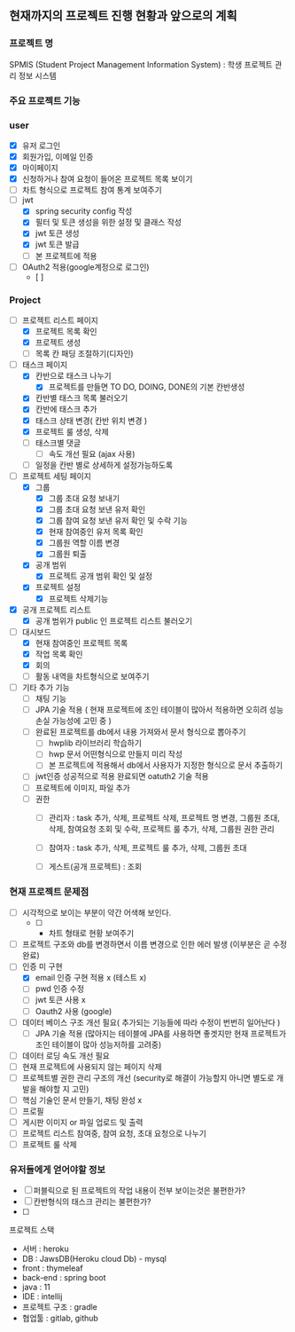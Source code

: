 ## 현재까지의 프로젝트 진행 현황과 앞으로의 계획

### 프로젝트 명
SPMIS (Student Project Management Information System)  : 학생 프로젝트 관리 정보 시스템

### 주요 프로젝트 기능

### user
- [x] 유저 로그인 
- [x] 회원가입, 이메일 인증
- [x] 마이페이지
- [x] 신청하거나 참여 요청이 들어온 프로젝트 목록 보이기
- [ ] 차트 형식으로 프로젝트 참여 통계 보여주기
- [ ] jwt
	- [x] spring security config  작성
	- [x] 필터 및 토큰 생성을 위한 설정 및 클래스 작성
	- [x] jwt 토큰 생성
	- [x] jwt 토큰 발급
	- [ ] 본 프로젝트에 적용 
- [ ] OAuth2 적용(google계정으로 로그인)
	- [ ] 

### Project
- [ ] 프로젝트 리스트 페이지
	- [x] 프로젝트 목록 확인
	- [x] 프로젝트 생성
	- [ ] 목록 칸 패딩 조절하기(디자인)
- [ ] 태스크 페이지 
	- [x] 칸반으로 태스크 나누기
		- [x] 프로젝트를 만들면 TO DO, DOING, DONE의 기본 칸반생성
	- [x] 칸반별 태스크 목록 불러오기
	- [x] 칸반에 태스크 추가
	- [x] 태스크 상태 변경( 칸반 위치 변경 )
	- [x] 프로젝트 룰 생성, 삭제
	- [ ] 태스크별 댓글
		- [ ] 속도 개선 필요 (ajax 사용)
	- [ ] 일정을 칸반 별로 상세하게 설정가능하도록
- [ ] 프로젝트 세팅 페이지
	- [x] 그룹
		- [x] 그룹 초대 요청 보내기
		- [x] 그룹 초대 요청 보낸 유저 확인
		- [x] 그룹 참여 요청 보낸 유저 확인 및 수락 기능
		- [x] 현재 참여중인 유저 목록 확인
		- [x] 그룹원 역할 이름 변경
		- [x] 그룹원 퇴출
	- [x] 공개 범위
		- [x] 프로젝트 공개 범위 확인 및 설정
	- [x] 프로젝트 설정
		- [x] 프로젝트 삭제기능
- [x] 공개 프로젝트 리스트
	- [x] 공개 범위가 public 인 프로젝트 리스트 불러오기
- [ ] 대시보드
	- [x] 현재 참여중인 프로젝트 목록
	- [x] 작업 목록 확인
	- [x] 회의 
	- [ ] 활동 내역을 차트형식으로 보여주기
- [ ] 기타 추가 기능
	- [ ] 채팅 기능
	- [ ] JPA 기술 적용 ( 현재 프로젝트에 조인 테이블이 많아서 적용하면 오히려 성능 손실 가능성에 고민 중 )
	- [ ] 완료된 프로젝트를 db에서 내용 가져와서 문서 형식으로 뽑아주기
		- [ ] hwplib 라이브러리 학습하기
		- [ ] hwp 문서 어떤형식으로 만들지 미리 작성
		- [ ] 본 프로젝트에 적용해서 db에서 사용자가 지정한 형식으로 문서 추출하기
	- [ ] jwt인증 성공적으로 적용 완료되면 oatuth2 기술 적용
	- [ ] 프로젝트에 이미지, 파일 추가
	- [ ] 권한
		- [ ] 관리자 : task 추가, 삭제, 프로젝트 삭제, 프로젝트 명 변경, 그룹원 초대, 삭제, 참여요청 조회 및 수락, 프로젝트 룰 추가, 삭제, 그룹원 권한 관리
		- [ ] 참여자 : task  추가, 삭제, 프로젝트 룰 추가, 삭제, 그룹원 초대
		- [ ] 게스트(공개 프로젝트) : 조회	
	



### 현재 프로젝트 문제점
- [ ] 시각적으로 보이는 부분이 약간 어색해 보인다.
	- [ ] + 차트 형태로 현황 보여주기
- [ ] 프로젝트 구조와 db를 변경하면서 이름 변경으로 인한 에러 발생 (이부분은 곧 수정 완료)
- [ ] 인증 미 구현
	- [x] email 인증 구현 적용 x (테스트 x)
	- [ ] pwd 인증  수정
	- [ ] jwt 토큰 사용 x
	- [ ] Oauth2 사용 (google)
- [ ] 데이터 베이스 구조 개선 필요( 추가되는 기능들에 따라 수정이 번번히 일어난다 )
	- [ ] JPA 기술 적용 (많아지는 테이블에 JPA를 사용하면 좋겟지만 현재 프로젝트가 조인 테이블이 많아 성능저하를 고려중)
- [ ] 데이터 로딩 속도 개선 필요
- [ ] 현재 프로젝트에 사용되지 않는 페이지 삭제
- [ ] 프로젝트별 권한 관리 구조의 개선 (security로 해결이 가능할지 아니면 별도로 개발을 해야할 지 고민)
- [ ] 핵심 기술인 문서 만들기, 채팅 완성 x
- [ ] 프로필
- [ ] 게시판 이미지 or 파일 업로드 및 출력
- [ ] 프로젝트 리스트 참여중, 참여 요청, 초대 요청으로 나누기
- [ ] 프로젝트 룰 삭제

### 유저들에게 얻어야할 정보
- [ ] 퍼블릭으로 된 프로젝트의 작업 내용이 전부 보이는것은 불편한가?
- [ ] 칸반형식의 태스크 관리는 불편한가?
- [ ] 





프로젝트 스택
- 서버 : heroku
- DB :  JawsDB(Heroku cloud Db) - mysql
- front : thymeleaf
- back-end : spring boot
- java : 11
- IDE : intellij
- 프로젝트 구조 : gradle
- 협업툴 : gitlab, github
